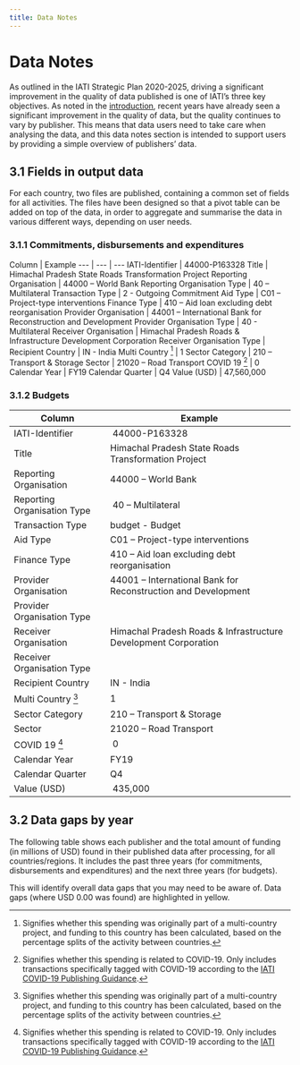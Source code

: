 ```yaml
---
title: Data Notes
---
```


# Data Notes

As outlined in the IATI Strategic Plan 2020-2025, driving a significant improvement in the quality of data published is one of IATI’s three key objectives. As noted in the [introduction](/introduction/#_1-1-supporting-partner-country-governments-to-better-access-and-use-iati-data), recent years have already seen a significant improvement in the quality of data, but the quality continues to vary by publisher. This means that data users need to take care when analysing the data, and this data notes section is intended to support users by providing a simple overview of publishers’ data.

## 3.1 Fields in output data

For each country, two files are published, containing a common set of fields for all activities. The files have been designed so that a pivot table can be added on top of the data, in order to aggregate and summarise the data in various different ways, depending on user needs.

### 3.1.1 Commitments, disbursements and expenditures

Column | Example
--- | --- | ---
IATI-Identifier | 44000-P163328
Title | Himachal Pradesh State Roads Transformation Project
Reporting Organisation | 44000 – World Bank
Reporting Organisation Type | 40 – Multilateral
Transaction Type | 2 - Outgoing Commitment
Aid Type | C01 – Project-type interventions
Finance Type | 410 – Aid loan excluding debt reorganisation
Provider Organisation | 44001 – International Bank for Reconstruction and Development
Provider Organisation Type | 40 - Multilateral
Receiver Organisation | Himachal Pradesh Roads & Infrastructure Development Corporation
Receiver Organisation Type |
Recipient Country | IN - India
Multi Country [^1] | 1
Sector Category | 210 – Transport & Storage
Sector | 21020 – Road Transport
COVID 19 [^2] | 0
Calendar Year | FY19
Calendar Quarter | Q4
Value (USD) | 47,560,000

### 3.1.2 Budgets

Column | Example
--- | ---
IATI-Identifier | 44000-P163328
Title | Himachal Pradesh State Roads Transformation Project
Reporting Organisation | 44000 – World Bank
Reporting Organisation Type | 40 – Multilateral
Transaction Type | budget - Budget
Aid Type | C01 – Project-type interventions
Finance Type | 410 – Aid loan excluding debt reorganisation
Provider Organisation | 44001 – International Bank for Reconstruction and Development
Provider Organisation Type |
Receiver Organisation | Himachal Pradesh Roads & Infrastructure Development Corporation
Receiver Organisation Type | 
Recipient Country | IN - India
Multi Country [^1] | 1
Sector Category | 210 – Transport & Storage
Sector | 21020 – Road Transport
COVID 19 [^2] | 0
Calendar Year | FY19
Calendar Quarter | Q4
Value (USD) | 435,000


## 3.2 Data gaps by year

The following table shows each publisher and the total amount of funding (in millions of USD) found in their published data after processing, for all countries/regions. It includes the past three years (for commitments, disbursements and expenditures) and the next three years (for budgets).

This will identify overall data gaps that you may need to be aware of. Data gaps (where USD 0.00 was found) are highlighted in yellow.

<DataGapsYear />

[^1]: Signifies whether this spending was originally part of a multi-country project, and funding to this country has been calculated, based on the percentage splits of the activity between countries.

[^2]: Signifies whether this spending is related to COVID-19. Only includes transactions specifically tagged with COVID-19 according to the [IATI COVID-19 Publishing Guidance](https://iatistandard.org/en/news/updated-covid-19-guidance-iati-publishers/).
